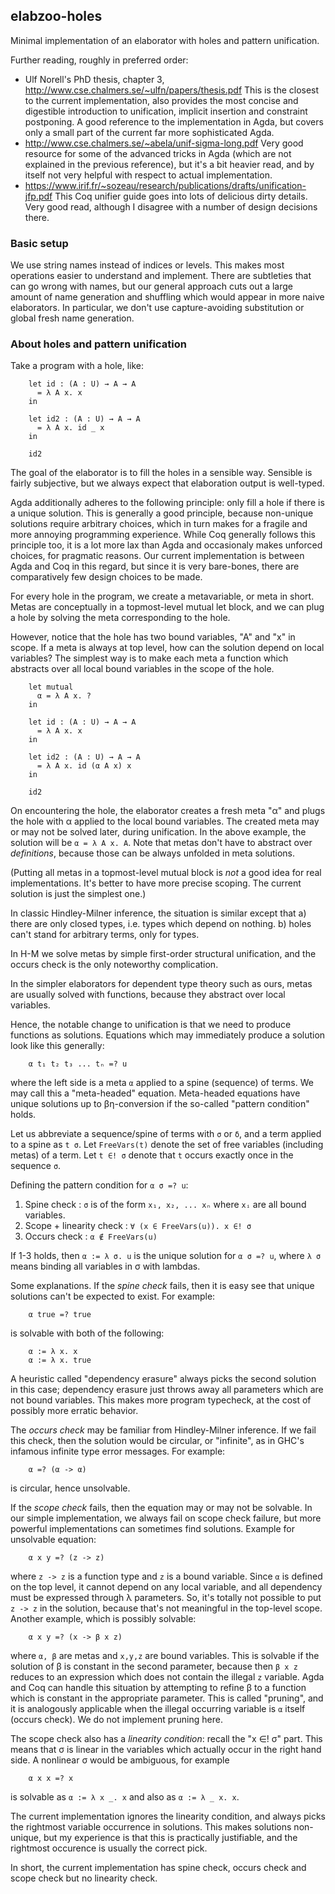## elabzoo-holes

Minimal implementation of an elaborator with holes and pattern unification.

Further reading, roughly in preferred order:

- Ulf Norell's PhD thesis, chapter 3,
  http://www.cse.chalmers.se/~ulfn/papers/thesis.pdf This is the closest to
  the current implementation, also provides the most concise and digestible
  introduction to unification, implicit insertion and constraint
  postponing. A good reference to the implementation in Agda, but covers only a
  small part of the current far more sophisticated Agda.
- http://www.cse.chalmers.se/~abela/unif-sigma-long.pdf Very good resource
  for some of the advanced tricks in Agda (which are not explained in the
  previous reference), but it's a bit heavier read, and by itself not very
  helpful with respect to actual implementation.
- https://www.irif.fr/~sozeau/research/publications/drafts/unification-jfp.pdf
  This Coq unifier guide goes into lots of delicious dirty details. Very good
  read, although I disagree with a number of design decisions there.


### Basic setup

We use string names instead of indices or levels. This makes most operations
easier to understand and implement. There are subtleties that can go wrong with
names, but our general approach cuts out a large amount of name generation and
shuffling which would appear in more naive elaborators. In particular, we don't 
use capture-avoiding substitution or global fresh name generation.


### About holes and pattern unification


Take a program with a hole, like:

~~~
    let id : (A : U) → A → A
      = λ A x. x
    in

    let id2 : (A : U) → A → A
      = λ A x. id _ x
    in

    id2
~~~

The goal of the elaborator is to fill the holes in a sensible way. Sensible is
fairly subjective, but we always expect that elaboration output is well-typed.

Agda additionally adheres to the following principle: only fill a hole if there
is a unique solution. This is generally a good principle, because non-unique
solutions require arbitrary choices, which in turn makes for a fragile and more
annoying programming experience. While Coq generally follows this principle too,
it is a lot more lax than Agda and occasionaly makes unforced choices, for
pragmatic reasons. Our current implementation is between Agda and Coq in this
regard, but since it is very bare-bones, there are comparatively few design choices
to be made.

For every hole in the program, we create a metavariable, or meta in short.
Metas are conceptually in a topmost-level mutual let block, and we can plug a
hole by solving the meta corresponding to the hole.

However, notice that the hole has two bound variables, "A" and "x" in scope. If
a meta is always at top level, how can the solution depend on local variables?
The simplest way is to make each meta a function which abstracts over all local
bound variables in the scope of the hole.

~~~
    let mutual
      α = λ A x. ?
    in

    let id : (A : U) → A → A
      = λ A x. x
    in

    let id2 : (A : U) → A → A
      = λ A x. id (α A x) x
    in

    id2
~~~

On encountering the hole, the elaborator creates a fresh meta "α" and
plugs the hole with α applied to the local bound variables. The created meta
may or may not be solved later, during unification. In the above example,
the solution will be `α = λ A x. A`. Note that metas don't have to abstract
over *definitions*, because those can be always unfolded in meta solutions.

(Putting all metas in a topmost-level mutual block is *not* a good idea
for real implementations. It's better to have more precise scoping. The current
solution is just the simplest one.)

In classic Hindley-Milner inference, the situation is similar except that
  a) there are only closed types, i.e. types which depend on nothing.
  b) holes can't stand for arbitrary terms, only for types.

In H-M we solve metas by simple first-order structural unification, and
the occurs check is the only noteworthy complication.

In the simpler elaborators for dependent type theory such as ours, metas are
usually solved with functions, because they abstract over local variables.

Hence, the notable change to unification is that we need to produce functions as
solutions. Equations which may immediately produce a solution look like this
generally:

~~~
    α t₁ t₂ t₃ ... tₙ =? u
~~~

where the left side is a meta `α` applied to a spine (sequence) of terms. We may
call this a "meta-headed" equation. Meta-headed equations have unique solutions
up to βη-conversion if the so-called "pattern condition" holds.

Let us abbreviate a sequence/spine of terms with `σ` or `δ`, and a term applied
to a spine as `t σ`. Let `FreeVars(t)` denote the set of free variables
(including metas) of a term. Let `t ∈! σ` denote that `t` occurs exactly once in
the sequence `σ`.

Defining the pattern condition for `α σ =? u`:

  1. Spine check              : `σ` is of the form `x₁, x₂, ... xₙ` where `xᵢ` are all bound variables.
  2. Scope + linearity check  : `∀ (x ∈ FreeVars(u)). x ∈! σ`
  3. Occurs check             : `α ∉ FreeVars(u)`

If 1-3 holds, then `α := λ σ. u` is the unique solution for `α σ =? u`, where `λ σ` means
binding all variables in σ with lambdas.

Some explanations. If the *spine check* fails, then it is easy see that unique solutions
can't be expected to exist. For example:

~~~
    α true =? true
~~~

is solvable with both of the following:

~~~
    α := λ x. x
    α := λ x. true
~~~

A heuristic called "dependency erasure" always picks the second solution in this case;
dependency erasure just throws away all parameters which are not bound variables. This
makes more program typecheck, at the cost of possibly more erratic behavior.

The *occurs check* may be familiar from Hindley-Milner inference. If we fail
this check, then the solution would be circular, or "infinite", as in GHC's
infamous infinite type error messages. For example:

~~~
    α =? (α -> α)
~~~

is circular, hence unsolvable.

If the *scope check* fails, then the equation may or may not be solvable. In our simple
implementation, we always fail on scope check failure, but more powerful implementations
can sometimes find solutions. Example for unsolvable equation:

~~~
    α x y =? (z -> z)
~~~

where `z -> z` is a function type and `z` is a bound variable. Since `α` is
defined on the top level, it cannot depend on any local variable, and all
dependency must be expressed through λ parameters. So, it's totally not possible
to put `z -> z` in the solution, because that's not meaningful in the top-level
scope. Another example, which is possibly solvable:

~~~
    α x y =? (x -> β x z)
~~~

where `α, β` are metas and `x,y,z` are bound variables. This is solvable if the
solution of β is constant in the second parameter, because then `β x z` reduces
to an expression which does not contain the illegal `z` variable. Agda and Coq
can handle this situation by attempting to refine β to a function which is
constant in the appropriate parameter. This is called "pruning", and it is
analogously applicable when the illegal occurring variable is `α` itself (occurs
check). We do not implement pruning here.

The scope check also has a *linearity condition*: recall the "x ∈! σ" part.
This means that σ is linear in the variables which actually occur in the
right hand side. A nonlinear σ would be ambiguous, for example

~~~
    α x x =? x
~~~

is solvable as `α := λ x _. x` and also as `α := λ _ x. x`.

The current implementation ignores the linearity condition, and always picks the
rightmost variable occurrence in solutions. This makes solutions non-unique, but
my experience is that this is practically justifiable, and the rightmost occurence
is usually the correct pick.

In short, the current implementation has spine check, occurs check and scope check
but no linearity check.
